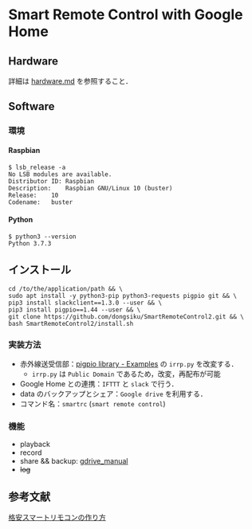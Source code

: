 # Smart Remote Control with Google Home

## Hardware

詳細は [hardware.md](manuals/hardware.md) を参照すること．

## Software

### 環境

#### Raspbian

```shell-session:rasbian_version
$ lsb_release -a
No LSB modules are available.
Distributor ID:	Raspbian
Description:	Raspbian GNU/Linux 10 (buster)
Release:	10
Codename:	buster
```

#### Python

```shell
$ python3 --version
Python 3.7.3
```

## インストール

```shell
cd /to/the/application/path && \
sudo apt install -y python3-pip python3-requests pigpio git && \
pip3 install slackclient==1.3.0 --user && \
pip3 install pigpio==1.44 --user && \
git clone https://github.com/dongsiku/SmartRemoteControl2.git && \
bash SmartRemoteControl2/install.sh
```

### 実装方法

- 赤外線送受信部：[pigpio library - Examples](http://abyz.me.uk/rpi/pigpio/examples.html) の `irrp.py` を改変する．
  - `irrp.py` は `Public Domain` であるため，改変，再配布が可能
- Google Home との連携：`IFTTT` と `slack` で行う．
- data のバックアップとシェア：`Google drive` を利用する．
- コマンド名：`smartrc` (`smart remote control`)

### 機能

- playback
- record
- share && backup: [gdrive_manual](manuals/gdrive_manual.md)
- ~~log~~

## 参考文献

[格安スマートリモコンの作り方](https://qiita.com/takjg/items/e6b8af53421be54b62c9)
